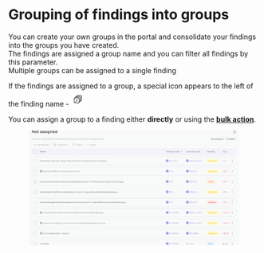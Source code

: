# Grouping of findings into groups

You can create your own groups in the portal and consolidate your findings into the groups you have created. \
The findings are assigned a group name and you can filter all findings by this parameter.\
Multiple groups can be assigned to a single finding

If the findings are assigned to a group, a special icon appears to the left of the finding name -![](<../../../.gitbook/assets/image (1) (1) (1) (1) (1) (1) (1) (1) (1) (1) (1).png>)

You can assign a group to a finding either **directly** or using the [**bulk action**](available-bulk-actions.md).

<figure><img src="../../../.gitbook/assets/GIF 31.07.2024 9-40-38.gif" alt=""><figcaption></figcaption></figure>
